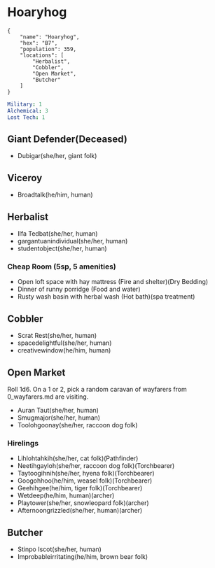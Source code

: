 # Hoaryhog

```
{
    "name": "Hoaryhog",
    "hex": "B7",
    "population": 359,
    "locations": [
        "Herbalist",
        "Cobbler",
        "Open Market",
        "Butcher"
    ]
}
```
```yml
Military: 1
Alchemical: 3
Lost Tech: 1
```

## Giant Defender(Deceased)
- Dubigar(she/her, giant folk)

## Viceroy
- Broadtalk(he/him, human)

## Herbalist
- Ilfa Tedbat(she/her, human)
- gargantuanindividual(she/her, human)
- studentobject(she/her, human)

### Cheap Room (5sp, 5 amenities)
- Open loft space with hay mattress (Fire and shelter)(Dry Bedding)
- Dinner of runny porridge (Food and water)
- Rusty wash basin with herbal wash (Hot bath)(spa treatment)

## Cobbler
- Scrat Rest(she/her, human)
- spacedelightful(she/her, human)
- creativewindow(he/him, human)

## Open Market
Roll 1d6. On a 1 or 2, pick a random caravan of wayfarers from 0_wayfarers.md are visiting.
- Auran Taut(she/her, human)
- Smugmajor(she/her, human)
- Toolohgoonay(she/her, raccoon dog folk)

### Hirelings
- Lihlohtahkih(she/her, cat folk)(Pathfinder)
- Neetihgayloh(she/her, raccoon dog folk)(Torchbearer)
- Taytoogihnih(she/her, hyena folk)(Torchbearer)
- Googohhoo(he/him, weasel folk)(Torchbearer)
- Geehihgee(he/him, tiger folk)(Torchbearer)
- Wetdeep(he/him, human)(archer)
- Playtower(she/her, snowleopard folk)(archer)
- Afternoongrizzled(she/her, human)(archer)

## Butcher
- Stinpo Iscot(she/her, human)
- Improbableirritating(he/him, brown bear folk)
